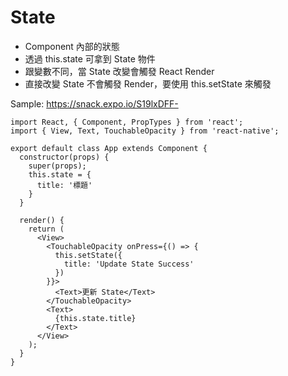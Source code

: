# State
- Component 內部的狀態
- 透過 this.state 可拿到 State 物件
- 跟變數不同，當 State 改變會觸發 React Render
- 直接改變 State 不會觸發 Render，要使用 this.setState 來觸發


Sample: https://snack.expo.io/S19lxDFF-

```
import React, { Component, PropTypes } from 'react';
import { View, Text, TouchableOpacity } from 'react-native';

export default class App extends Component {
  constructor(props) {
    super(props);
    this.state = {
      title: '標題'
    }
  }
  
  render() {
    return (
      <View>
        <TouchableOpacity onPress={() => {
          this.setState({
            title: 'Update State Success'
          })
        }}>
          <Text>更新 State</Text>
        </TouchableOpacity>
        <Text>
          {this.state.title}
        </Text>
      </View>
    );
  }
}
```

